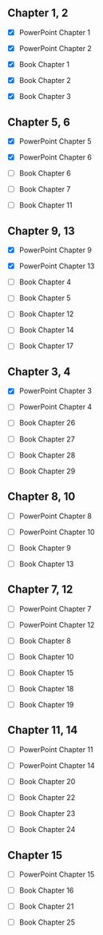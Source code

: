 ## Chapter 1, 2

- [x] PowerPoint Chapter 1
- [x] PowerPoint Chapter 2

- [x] Book Chapter 1
- [x] Book Chapter 2
- [x] Book Chapter 3

## Chapter 5, 6

- [x] PowerPoint Chapter 5
- [x] PowerPoint Chapter 6

- [ ] Book Chapter 6
- [ ] Book Chapter 7
- [ ] Book Chapter 11

## Chapter 9, 13

- [x] PowerPoint Chapter 9
- [x] PowerPoint Chapter 13

- [ ] Book Chapter 4
- [ ] Book Chapter 5
- [ ] Book Chapter 12
- [ ] Book Chapter 14
- [ ] Book Chapter 17

## Chapter 3, 4

- [x] PowerPoint Chapter 3
- [ ] PowerPoint Chapter 4

- [ ] Book Chapter 26
- [ ] Book Chapter 27
- [ ] Book Chapter 28
- [ ] Book Chapter 29

## Chapter 8, 10

- [ ] PowerPoint Chapter 8
- [ ] PowerPoint Chapter 10

- [ ] Book Chapter 9
- [ ] Book Chapter 13

## Chapter 7, 12

- [ ] PowerPoint Chapter 7
- [ ] PowerPoint Chapter 12

- [ ] Book Chapter 8
- [ ] Book Chapter 10
- [ ] Book Chapter 15
- [ ] Book Chapter 18
- [ ] Book Chapter 19

## Chapter 11, 14

- [ ] PowerPoint Chapter 11
- [ ] PowerPoint Chapter 14

- [ ] Book Chapter 20
- [ ] Book Chapter 22
- [ ] Book Chapter 23
- [ ] Book Chapter 24

## Chapter 15

- [ ] PowerPoint Chapter 15

- [ ] Book Chapter 16
- [ ] Book Chapter 21
- [ ] Book Chapter 25
